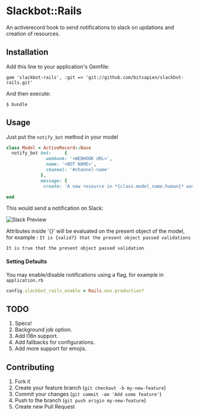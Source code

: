 # Slackbot::Rails

An activerecord hook to send notifications to slack on updations and creation of resources.

## Installation

Add this line to your application's Gemfile:

    gem 'slackbot-rails', :git => 'git://github.com/bitsapien/slackbot-rails.git'

And then execute:

    $ bundle

## Usage

Just put the `notify_bot` method in your model

```ruby
class Model < ActiveRecord::Base
  notify_bot bot:     {
               webhook: '<WEBHOOK URL>',
               name: '<BOT NAME>',
               channel: '#channel-name'
             }, 
             message: {
              create: 'A new resource in *{class.model_name.human}* was created. '}

end
```

This would send a notification on Slack:

![Slack Preview](https://raw.githubusercontent.com/bitsapien/slackbot-rails/master/images/slack-preview.png)

Attributes inside '{}' will be evaluated on the present object of the model, for example : `It is {valid?} that the present object passed validations`
```
It is true that the present object passed validation
```


#### Setting Defaults

You may enable/disable notifications using a flag, for example in `application.rb`

```ruby
config.slackbot_rails_enable = Rails.env.production?
```


## TODO

1. Specs!
2. Background job option.
3. Add I18n support.
4. Add fallbacks for configurations.
5. Add more support for emojis.


## Contributing

1. Fork it
2. Create your feature branch (`git checkout -b my-new-feature`)
3. Commit your changes (`git commit -am 'Add some feature'`)
4. Push to the branch (`git push origin my-new-feature`)
5. Create new Pull Request

